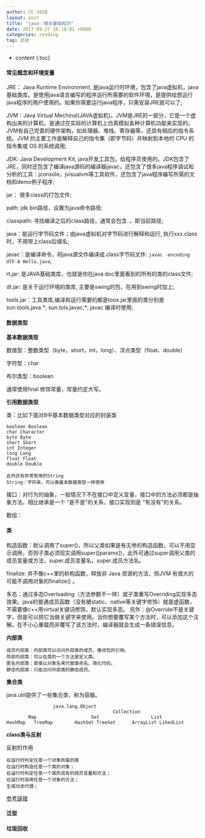 ```yaml
---
author: CC-2018
layout: post
title: "java：相关基础知识"
date: 2017-09-27 10:18:01 +0800
categories: reading
tag: 总结
---
```


* content
{:toc}

#### 常见概念和环境变量

JRE： Java Runtime Environment, 是java运行时环境，包含了java虚拟机，java基础类库。是使用java语言编写的程序运行所需要的软件环境，是提供给想运行java程序的用户使用的。如果你需要运行java程序，只需安装JRE就可以了;

JVM：Java Virtual Mechinal(JAVA虚拟机)。JVM是JRE的一部分，它是一个虚构出来的计算机，是通过在实际的计算机上仿真模拟各种计算机功能来实现的。JVM有自己完善的硬件架构，如处理器、堆栈、寄存器等，还具有相应的指令系统。JVM 的主要工作是解释自己的指令集（即字节码）并映射到本地的 CPU 的指令集或 OS 的系统调用;

JDK: Java Development Kit, java开发工具包，给程序员使用的。JDK包含了JRE，同时还包含了编译java源码的编译器javac，还包含了很多java程序调试和分析的工具：jconsole，jvisualvm等工具软件，还包含了java程序编写所需的文档和demo例子程序;

jar： 很多class的打包文件;

path: jdk bin路径，设置为java命令路径;

classpath: 寻找编译之后的class路径，通常会包含`.`，即当前路径;

java：是运行字节码文件；由java虚拟机对字节码进行解释和运行, 执行xxx.class时，不用带上class后缀名;

javac：是编译命令，将java源文件编译成.class字节码文件: `javac -encoding UTF-8 Hello.java`;

rt.jar: 是JAVA基础类库，也就是你在java doc里面看到的所有的类的class文件;

dt.jar: 是关于运行环境的类库, 主要是swing的包，在用到swing时加上;

tools.jar：工具类库,编译和运行需要的都是toos.jar里面的类分别是sun.tools.java.\*; sun.tols.javac.\*; javac 编译时使用;


#### 数据类型

**基本数据类型**

数值型：整数类型（byte，short，int，long）、浮点类型（float、double）

字符型：char

布尔类型：boolean

通常使用final 修饰常量，常量约定大写。

**引用数据类型**

类：比如下面对8中基本数据类型对应的封装类

```
boolean Boolean
char Character
byte Byte
short Short
int Integer
long Long
float Float
double Double

此外还有非常常用的String
String：字符串，可以像基本数据类型一样使用
```

接口：对行为的抽象，一般情况下不在接口中定义变量，接口中的方法必须都是抽象方法。相比继承是一个 "是不是"的关系，接口实现则是 "有没有"的关系。

数组：

#### 类

构造函数：默认调用了super()，所以父类如果是有无参的构造函数，可以不用显示调用，否则子类必须现实调用super([params])，此外可通过super调用父类的成员变量或方法，super.成员变量名，super.成员方法名。

finalize: 并不像c++里的析构函数，释放非 Java 资源的方法，但JVM 有很大的可能不调用对象的finalize() 。

多态：通过多态Overloading（方法参数不一样）或子类重写Overriding实现多态效果。java的普通成员函数（没有被static、native等关键字修饰）就是虚函数，不需要像c++用virtual关键词修饰，默认实现多态。 另外：@Override不是关键字，但是可以把它当做关键字来使用。当你想要覆写某个方法时，可以添加这个注解。在不小心重载而非覆写了该方法时，编译器就会生成一条错误信息。

**内部类**

```
成员内部类：内部类可以访问外部类的成员，像闭包的引用。
局部内部类：可以在类的一个方法里定义类。
匿名内部类：直接以对象名来代替类命名，简化代码。
静态内部类：只能访问外部类的静态成员。
```

**集合类**

java.util提供了一些集合类，称为容器。

```
                 java.lang.Object
                                       Collection
        Map                    Set                   List
HashMap   TreeMap        HashSet TreeSet      ArrayList LikedList
```


**class类与反射**

反射的作用
```
在运行时判定任意一个对象所属的类
在运行时构造任意一个类的对象；
在运行时判定任意一个类所具有的成员变量和方法；
在运行时调用任意一个对象的方法；
生成动态代理；
```

[参考链接](http://www.cnblogs.com/whoislcj/p/6038511.html)


#### 泛型

#### 垃圾回收
